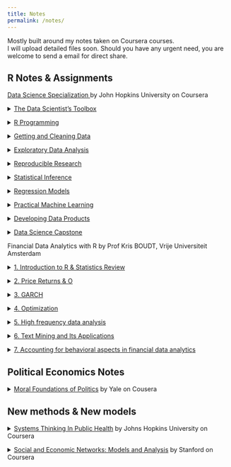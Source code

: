 ```yaml
---
title: Notes
permalink: /notes/
---
```


<p> Mostly built around my notes taken on Coursera courses. <br>
I will upload detailed files soon. Should you have any urgent need, you are welcome to send a email for direct share. </p>

## R Notes & Assignments

<p> <a href="https://www.coursera.org/specializations/jhu-data-science#courses">Data Science Specialization </a>by John Hopkins University on Coursera
<details>   
<summary><a href="">The Data Scientist’s Toolbox</a></summary>
<p align="justify" style="font-size:90%"></p>
</details> </p>

<p> <details>
<summary><a href="" target="_blank">R Programming</a></summary>
<p align="justify" style="font-size:90%"> </p>
</details> </p>

<p> <details>
<summary><a href="" target="_blank">Getting and Cleaning Data</a></summary>
<p align="justify" style="font-size:90%"> </p>
</details> </p>

<p> <details>
<summary><a href="" target="_blank">Exploratory Data Analysis</a></summary>
<p align="justify" style="font-size:90%"> </p>
</details> </p>

<p> <details>
<summary><a href="" target="_blank">Reproducible Research</a></summary>
<p align="justify" style="font-size:90%"> </p>
</details> </p>

<p> <details>
<summary><a href="" target="_blank">Statistical Inference</a></summary>
<p align="justify" style="font-size:90%"> </p>
</details> </p>

<p> <details>
<summary><a href="" target="_blank">Regression Models</a></summary>
<p align="justify" style="font-size:90%"> </p>
</details> </p>

<p> <details>
<summary><a href="" target="_blank">Practical Machine Learning</a></summary>
<p align="justify" style="font-size:90%"> </p>
</details> </p>

<p> <details>
<summary><a href="" target="_blank">Developing Data Products</a></summary>
<p align="justify" style="font-size:90%"> </p>
</details> </p>

<p> <details>
<summary><a href="" target="_blank">Data Science Capstone</a></summary>
<p align="justify" style="font-size:90%"> </p>
</details> </p>

<p> Financial Data Analytics with R </a> by Prof Kris BOUDT, Vrije Universiteit Amsterdam </p>

<p> <details>
<summary><a href="" target="_blank">1. Introduction to R & Statistics Review</a></summary>
<p align="justify" style="font-size:90%"> </p>
</details> </p>

<p> <details>
<summary><a href="" target="_blank">2. Price Returns & O</a></summary>
<p align="justify" style="font-size:90%"> </p>
</details> </p>

<p> <details>
<summary><a href="" target="_blank">3. GARCH</a></summary>
<p align="justify" style="font-size:90%"> </p>
</details> </p>

<p> <details>
<summary><a href="" target="_blank">4. Optimization</a></summary>
<p align="justify" style="font-size:90%"> </p>
</details> </p>

<p> <details>
<summary><a href="" target="_blank">5. High frequency data analysis </a></summary>
<p align="justify" style="font-size:90%"> </p>
</details> </p>
                      
<p> <details>
<summary><a href="" target="_blank">6. Text Mining and Its Applications</a></summary>
<p align="justify" style="font-size:90%"> </p>
</details> </p>

<p> <details>
<summary><a href="" target="_blank">7. Accounting for behavioral aspects in financial data analytics</a></summary>
<p align="justify" style="font-size:90%"> </p>
</details> </p>


##  Political Economics Notes
<p> <details>
<summary><a href="https://www.coursera.org/learn/moral-politics/home/info" target="_blank">Moral Foundations of Politics</a> by Yale on Cousera</summary>
<p align="justify" style="font-size:90%"></p>
</details> </p>


##  New methods & New models
<p> <details>
<summary><a href="https://www.coursera.org/learn/systems-thinking/home/info" target="_blank">Systems Thinking In Public Health</a> by Johns Hopkins University on Coursera</summary>
<p align="justify" style="font-size:90%"></p>
</details> </p>

<p> <details>
<summary><a href="https://www.coursera.org/learn/social-economic-networks/home/info" target="_blank">Social and Economic Networks: Models and Analysis</a> by Stanford on Coursera</summary>
<p align="justify" style="font-size:90%"></p>
</details> </p>
